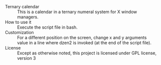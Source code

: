 <dl>
  <dt>Ternary calendar</dt>
  <dd>This is a calendar in a ternary numeral system for X window managers.</dd>
  <dt>How to use it</dt>
  <dd>Execute the script file in bash.</dd>
  <dt>Customization</dt>
  <dd>For a different position on the screen, change x and y arguments value in a line where dzen2 is invoked (at the end of the script file).</dd>
  <dt>License</dt>
  <dd>Except as otherwise noted, this project is licensed under GPL license, version 3</dd>
</dl>
